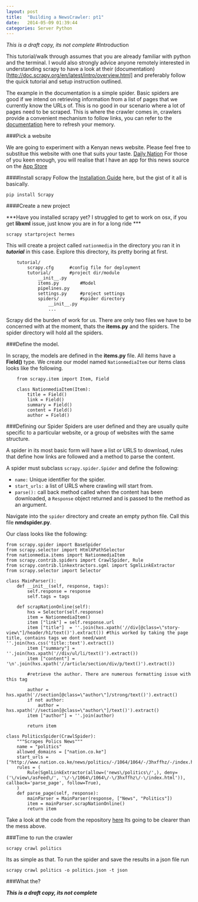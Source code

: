 ```yaml
---
layout: post
title:  "Building a NewsCrawler: pt1"
date:   2014-05-09 01:39:44
categories: Server Python
---
```


*This is a draft copy, its not complete*
#Introduction

This tutorial/walk through assumes that you are already familiar with python and the terminal. I would also strongly advice anyone remotely interested in understanding scrapy to have a look at their (documentation)[http://doc.scrapy.org/en/latest/intro/overview.html] and preferably follow the quick tutorial and setup instruction outlined.

The example in the documentation is a simple spider. Basic spiders are good if we intend on retrieving information from a list of pages that we currently know the URLs of. This is no good in our scenario where a lot of pages need to be scraped. This is where the crawler comes in, crawlers provide a convenient mechanism to follow links, you can refer to the [documentation](http://doc.scrapy.org/en/latest/topics/spiders.html#crawling-rules) here to refresh your memory.

###Pick a website

We are going to experiment with a Kenyan news website. Please feel free to substitue this website with one that suits your taste. [Daily Nation](www.nation.co.ke) For those of you keen enough, you will realise that I have an app for this news source on the [App Store](https://itunes.apple.com/gb/app/habari/id509329627?mt=8)

####Install scrapy
Follow the [Installation Guide](http://doc.scrapy.org/en/latest/intro/install.html) here, but the gist of it all is basically.

	pip install Scrapy

####Create a new project

***Have you installed scrapy yet? I struggled to get to work on osx, if you get __libxml__ issue, just know you are in for a long ride ***

	scrapy startproject hermes

This will create a project called `nationmedia` in the directory you ran it in ***tutorial*** in this case.
Explore this directory, its pretty boring at first.
	
		tutorial/ 
		    scrapy.cfg  	#config file for deployment
		    tutorial/    	#project dir/module
		        __init__.py
		        items.py		#Model
		        pipelines.py	
		        settings.py		#project settings
		        spiders/		#spider directory
		            __init__.py
		            ...

Scrapy did the burden of work for us. There are only two files we have to be concerned with at the moment, thats the __items.py__ and the spiders. The spider directory will hold all the spiders.

###Define the model.

In scrapy, the models are defined in the __items.py__ file. All items have a __Field()__ type. We create our model named `NationmediaItem` our items class looks like the following.

		from scrapy.item import Item, Field

		class NationmediaItem(Item):
			title = Field()
			link = Field()
			summary = Field()
			content = Field()
			author = Field()	
			
	
###Defining our Spider 
Spiders are user defined and they are usually quite specific to a particular website, or a group of websites with the same structure.

A spider in its most basic form  will have a list or URLS to download, rules that define how links are followed and a method to parse the content.

A spider must subclass  `scrapy.spider.Spider`   and define the following:

- `name:` Unique identifier for the spider.
- `start_urls:` a list of URLS where crawling will start from.
- `parse():` call back method called when the content has been downloaded, a `Response` object returned and is passed to the method as an argument.

Navigate into the `spider` directory and create an empty python file. Call this file **nmdspider.py**.

Our class looks like the following:

	from scrapy.spider import BaseSpider
	from scrapy.selector import HtmlXPathSelector
	from nationmedia.items import NationmediaItem
	from scrapy.contrib.spiders import CrawlSpider, Rule
	from scrapy.contrib.linkextractors.sgml import SgmlLinkExtractor
	from scrapy.selector import Selector
	
	class MainParser():
	    def __init__(self, response, tags):
	        self.response = response
	        self.tags = tags
	
	    def scrapNationOnline(self):
	        hxs = Selector(self.response)
	        item = NationmediaItem()
	        item ["link"] = self.response.url
	        item ["title"]  = ''.join(hxs.xpath('//div[@class=\"story-view\"]/header/h1/text()').extract()) #this worked by taking the page title, contains tags we dont need/want ''.join(hxs.css('title::text').extract())
	        item ["summary"] = ''.join(hxs.xpath('//div/ul/li/text()').extract())
	        item ["content"] = '\n'.join(hxs.xpath('//article/section/div/p/text()').extract())
	
	        #retrieve the author. There are numerous formatting issue with this tag
	
	        author = hxs.xpath('//section[@class=\"author\"]/strong/text()').extract()
	        if not author:
	            author = hxs.xpath('//section[@class=\"author\"]/text()').extract()
	        item ["author"] = ''.join(author)
	
	        return item
	
	class PoliticsSpider(CrawlSpider):
	    """Scrapes Polics News"""
	    name = "politics"
	    allowed_domains = ["nation.co.ke"]
	    start_urls = ["http://www.nation.co.ke/news/politics/-/1064/1064/-/3hxffhz/-/index.html"]
	    rules = (
	        Rule(SgmlLinkExtractor(allow=('news\/politics\/',), deny=('\/view\/asFeed\/', '\/-\/1064\/1064\/-\/3hxffhz\/-\/index.html')), callback='parse_page', follow=True),
	    )
	    def parse_page(self, response):
	        mainParser = MainParser(response, ["News", "Politics"])
	        item = mainParser.scrapNationOnline()
	        return item
	
	  
	  
Take a look at the code from the repository [here](https://github.com/edwinbosire/hermes) Its going to be clearer than the mess above.

###Time to run the crawler

	scrapy crawl politics
	
Its as simple as that. To run the spider and save the results in a json file run
	
	scrapy crawl politics -o politics.json -t json
	
###What the?

***This is a draft copy, its not complete***
	 	  
